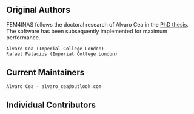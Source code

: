 
## Original Authors ##

FEM4INAS follows the doctoral research of Alvaro Cea in the [PhD thesis](https://spiral.imperial.ac.uk/handle/10044/1/89976). The software has been subsequently implemented for maximum performance.
```
Alvaro Cea (Imperial College London)
Rafael Palacios (Imperial College London)
```

## Current Maintainers ##

```
Alvaro Cea - alvaro_cea@outlook.com
```

## Individual Contributors ##
